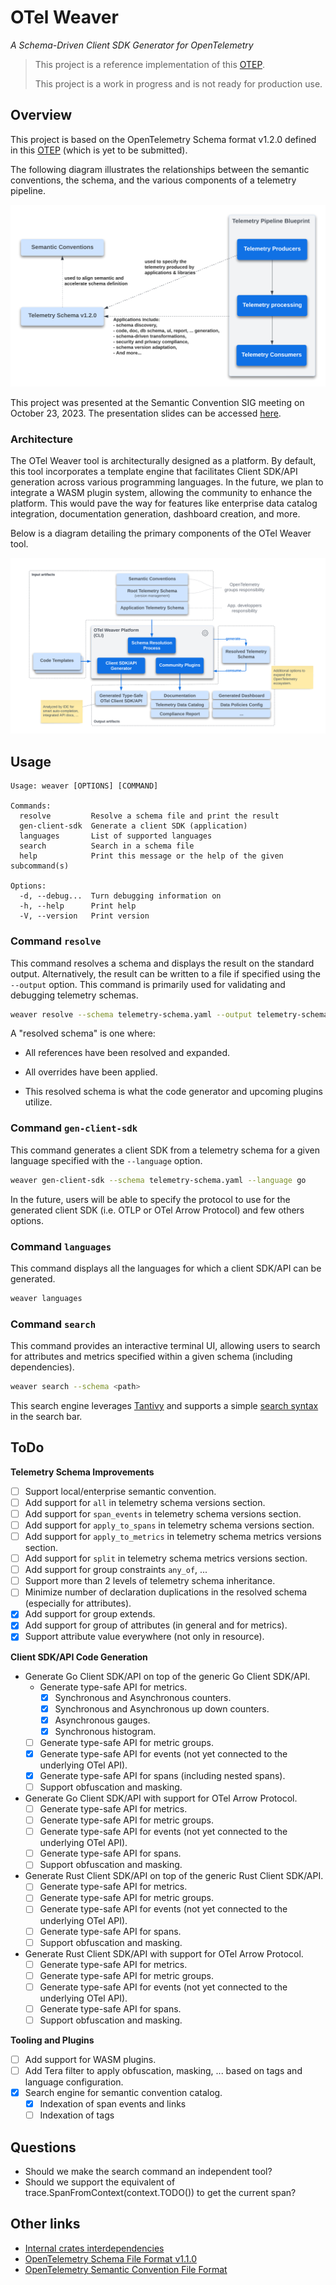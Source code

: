 # OTel Weaver
_A Schema-Driven Client SDK Generator for OpenTelemetry_

> This project is a reference implementation of this
> [OTEP](https://github.com/lquerel/oteps/blob/main/text/0240-telemetry-schema-ext.md).
>
> This project is a work in progress and is not ready for production use.

## Overview

This project is based on the OpenTelemetry Schema format v1.2.0 defined in this
[OTEP](https://github.com/lquerel/oteps/blob/main/text/0240-telemetry-schema-ext.md) 
(which is yet to be submitted).

The following diagram illustrates the relationships between the semantic
conventions, the schema, and the various components of a telemetry pipeline.

![OTel Schema v1.2.0](docs/images/otel-schema-v1.2.0.png)

This project was presented at the Semantic Convention SIG meeting on October 23, 2023.
The presentation slides can be accessed [here](https://docs.google.com/presentation/d/1nxt5VFlC1mUjZ8eecUYK4e4SxThpIVj1IRnIcodMsNI/edit?usp=sharing).

### Architecture

The OTel Weaver tool is architecturally designed as a platform. By default, this
tool incorporates a template engine that facilitates Client SDK/API generation
across various programming languages. In the future, we plan to integrate a
WASM plugin system, allowing the community to enhance the platform. This would
pave the way for features like enterprise data catalog integration,
documentation generation, dashboard creation, and more.

Below is a diagram detailing the primary components of the OTel Weaver tool.

![OTel Weaver Platform](docs/images/otel-weaver-platform.png)

## Usage

```
Usage: weaver [OPTIONS] [COMMAND]

Commands:
  resolve         Resolve a schema file and print the result
  gen-client-sdk  Generate a client SDK (application)
  languages       List of supported languages
  search          Search in a schema file
  help            Print this message or the help of the given subcommand(s)

Options:
  -d, --debug...  Turn debugging information on
  -h, --help      Print help
  -V, --version   Print version
```

### Command `resolve`

This command resolves a schema and displays the result on the standard output.
Alternatively, the result can be written to a file if specified using the
`--output` option. This command is primarily used for validating and debugging
telemetry schemas.

```bash
weaver resolve --schema telemetry-schema.yaml --output telemetry-schema-resolved.yaml
```

A "resolved schema" is one where:
- All references have been resolved and expanded.
- All overrides have been applied.

- This resolved schema is what the code generator and upcoming plugins utilize.

### Command `gen-client-sdk`

This command generates a client SDK from a telemetry schema for a given language
specified with the `--language` option.

```bash
weaver gen-client-sdk --schema telemetry-schema.yaml --language go
```

In the future, users will be able to specify the protocol to use for the generated
client SDK (i.e. OTLP or OTel Arrow Protocol) and few others options.

### Command `languages`

This command displays all the languages for which a client SDK/API can
be generated.

```bash
weaver languages
```

### Command `search`

This command provides an interactive terminal UI, allowing users to search for
attributes and metrics specified within a given schema (including dependencies).

```bash
weaver search --schema <path>
```

This search engine leverages [Tantivy](https://github.com/quickwit-oss/tantivy) 
and supports a simple [search syntax](https://docs.rs/tantivy/latest/tantivy/query/struct.QueryParser.html)
in the search bar.

## ToDo
**Telemetry Schema Improvements**
- [ ] Support local/enterprise semantic convention.
- [ ] Add support for `all` in telemetry schema versions section.
- [ ] Add support for `span_events` in telemetry schema versions section.
- [ ] Add support for `apply_to_spans` in telemetry schema versions section.
- [ ] Add support for `apply_to_metrics` in telemetry schema metrics versions section.
- [ ] Add support for `split` in telemetry schema metrics versions section.
- [ ] Add support for group constraints `any_of`, ...
- [ ] Support more than 2 levels of telemetry schema inheritance.
- [ ] Minimize number of declaration duplications in the resolved schema (especially for attributes).
- [X] Add support for group extends.
- [X] Add support for group of attributes (in general and for metrics).
- [X] Support attribute value everywhere (not only in resource).

**Client SDK/API Code Generation**
- Generate Go Client SDK/API on top of the generic Go Client SDK/API.
  - Generate type-safe API for metrics.
    - [X] Synchronous and Asynchronous counters.
    - [X] Synchronous and Asynchronous up down counters.
    - [X] Asynchronous gauges.
    - [X] Synchronous histogram.
  - [ ] Generate type-safe API for metric groups.
  - [X] Generate type-safe API for events (not yet connected to the underlying OTel API).
  - [X] Generate type-safe API for spans (including nested spans).
  - [ ] Support obfuscation and masking.
- Generate Go Client SDK/API with support for OTel Arrow Protocol.
  - [ ] Generate type-safe API for metrics.
  - [ ] Generate type-safe API for metric groups.
  - [ ] Generate type-safe API for events (not yet connected to the underlying OTel API).
  - [ ] Generate type-safe API for spans.
  - [ ] Support obfuscation and masking.
- Generate Rust Client SDK/API on top of the generic Rust Client SDK/API.
  - [ ] Generate type-safe API for metrics.
  - [ ] Generate type-safe API for metric groups.
  - [ ] Generate type-safe API for events (not yet connected to the underlying OTel API).
  - [ ] Generate type-safe API for spans.
  - [ ] Support obfuscation and masking.
- Generate Rust Client SDK/API with support for OTel Arrow Protocol.
  - [ ] Generate type-safe API for metrics.
  - [ ] Generate type-safe API for metric groups.
  - [ ] Generate type-safe API for events (not yet connected to the underlying OTel API).
  - [ ] Generate type-safe API for spans.
  - [ ] Support obfuscation and masking.

**Tooling and Plugins**
  - [ ] Add support for WASM plugins.
  - [ ] Add Tera filter to apply obfuscation, masking, ... based on tags and language configuration.
  - [X] Search engine for semantic convention catalog.
    - [X] Indexation of span events and links 
    - [ ] Indexation of tags

## Questions
- Should we make the search command an independent tool?
- Should we support the equivalent of trace.SpanFromContext(context.TODO()) to get the current span? 

## Other links
- [Internal crates interdependencies](docs/dependencies.md)
- [OpenTelemetry Schema File Format v1.1.0](https://opentelemetry.io/docs/specs/otel/schemas/file_format_v1.1.0/)
- [OpenTelemetry Semantic Convention File Format](https://github.com/open-telemetry/build-tools/blob/main/semantic-conventions/syntax.md)

